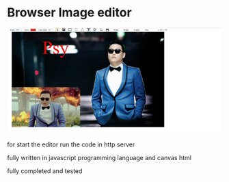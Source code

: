 # Browser Image editor

![preview](preview.png)

for start the editor run the code in http server

fully written in javascript programming language and canvas html

fully completed and tested